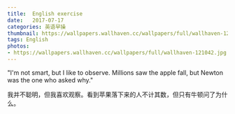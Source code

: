 ```yaml
---
title:  English exercise
date:   2017-07-17
categories: 英语早操
thumbnail: https://wallpapers.wallhaven.cc/wallpapers/full/wallhaven-121042.jpg
tags: English
photos:
- https://wallpapers.wallhaven.cc/wallpapers/full/wallhaven-121042.jpg
---
```


"I'm not smart, but I like to observe. Millions saw the apple fall, but Newton was the one who asked why."
<p>我并不聪明，但我喜欢观察。看到苹果落下来的人不计其数，但只有牛顿问了为什么。</p>
